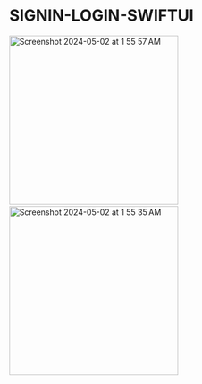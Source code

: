 # SIGNIN-LOGIN-SWIFTUI

<img width="302" alt="Screenshot 2024-05-02 at 1 55 57 AM" src="https://github.com/Omveer99/SIGNIN-LOGIN-SWIFTUI/assets/109145701/e1a0ec23-1d8f-4cbf-98bf-467b70452ec8">
&#160&#160&#160&#160&#160
<img width="302" alt="Screenshot 2024-05-02 at 1 55 35 AM" src="https://github.com/Omveer99/SIGNIN-LOGIN-SWIFTUI/assets/109145701/dc03fec7-1524-4753-b4c6-fc6ef81b2201">
